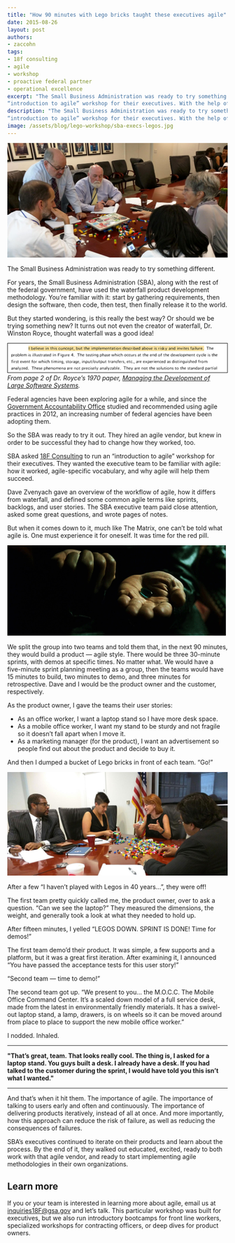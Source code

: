 ```yaml
---
title: "How 90 minutes with Lego bricks taught these executives agile"
date: 2015-08-26
layout: post
authors:
- zaccohn
tags:
- 18f consulting
- agile
- workshop
- proactive federal partner
- operational excellence
excerpt: "The Small Business Administration was ready to try something different. So they asked 18F Consulting to run an
“introduction to agile” workshop for their executives. With the help of a bucket of Legos, the executives were able to learn the basics of agile development practices in only an afternoon."
description: "The Small Business Administration was ready to try something different. So they asked 18F Consulting to run an
“introduction to agile” workshop for their executives. With the help of a bucket of Legos, the executives were able to learn the basics of agile development practices in only an afternoon."
image: /assets/blog/lego-workshop/sba-execs-legos.jpg
---
```


![Executives from the Small Business Administration learn agile development with Legos.](/assets/blog/lego-workshop/sba-execs-legos.jpg)

The Small Business Administration was ready to try something different.

For years, the Small Business Administration (SBA), along with the rest
of the federal government, have used the waterfall product development
methodology. You’re familiar with it: start by gathering requirements,
then design the software, then code, then test, then finally release it
to the world.

But they started wondering, is this really the best way? Or should we be
trying something new? It turns out not even the creator of waterfall,
Dr. Winston Royce, thought waterfall was a good idea!

![A highlighted quote that says "I believe in this concept, but the implementation described above is risky and invites failure."](/assets/blog/lego-workshop/waterfall-quote.jpg)
*From page 2 of Dr. Royce’s 1970 paper, [Managing the
Development of Large Software Systems](http://www.serena.com/docs/agile/papers/Managing-The-Development-of-Large-Software-Systems.pdf).*

Federal agencies have been exploring agile for a while, and since the
[Government Accountability
Office](http://www.gao.gov/products/GAO-12-681) studied and recommended
using agile practices in 2012, an increasing number of federal agencies
have been adopting them.

So the SBA was ready to try it out. They hired an agile vendor, but knew
in order to be successful they had to change how they worked, too.

SBA asked [18F Consulting](https://18f.gsa.gov/consulting/) to run an
“introduction to agile” workshop for their executives. They wanted the
executive team to be familiar with agile: how it worked, agile-specific
vocabulary, and why agile will help them succeed.

Dave Zvenyach gave an overview of the workflow of agile, how it differs
from waterfall, and defined some common agile terms like sprints,
backlogs, and user stories. The SBA executive team paid close attention,
asked some great questions, and wrote pages of notes.

But when it comes down to it, much like The Matrix, one can’t be told
what agile is. One must experience it for oneself. It was time for the
red pill.

![The red and blue pill from The Matrix](/assets/blog/lego-workshop/red-pill.gif)

We split the group into two teams and told them that, in the next 90
minutes, they would build a product — agile style. There would be three
30-minute sprints, with demos at specific times. No matter what. We
would have a five-minute sprint planning meeting as a group, then the
teams would have 15 minutes to build, two minutes to demo, and three
minutes for retrospective. Dave and I would be the product owner and the
customer, respectively.

As the product owner, I gave the teams their user stories:

-   As an office worker, I want a laptop stand so I have more desk space.
-   As a mobile office worker, I want my stand to be sturdy and not fragile so it doesn’t fall apart when I move it.
-   As a marketing manager (for the product), I want an advertisement so people find out about the product and decide to buy it.

And then I dumped a bucket of Lego bricks in front of each team. “Go!”

![SBA executives prepare to build with Legos.](/assets/blog/lego-workshop/sba-execs-legos-2.jpg)

After a few “I haven’t played with Legos in 40 years…”, they were off!

The first team pretty quickly called me, the product owner, over to ask
a question. “Can we see the laptop?” They measured the dimensions, the
weight, and generally took a look at what they needed to hold up.

After fifteen minutes, I yelled “LEGOS DOWN. SPRINT IS DONE! Time for
demos!”

The first team demo’d their product. It was simple, a few supports and a
platform, but it was a great first iteration. After examining it, I
announced “You have passed the acceptance tests for this user story!”

“Second team — time to demo!”

The second team got up. “We present to you… the M.O.C.C. The Mobile
Office Command Center. It’s a scaled down model of a full service desk,
made from the latest in environmentally friendly materials. It has a
swivel-out laptop stand, a lamp, drawers, is on wheels so it can be
moved around from place to place to support the new mobile office
worker.”

I nodded. Inhaled.

---

  **"That’s great, team. That looks really cool. The
  thing is, I asked for a laptop stand. You guys built a desk. I already
  have a desk. If you had talked to the customer during the sprint, I
  would have told you this isn’t what I wanted."**

---

And that’s when it hit them. The importance of agile. The importance of
talking to users early and often and continuously. The importance of
delivering products iteratively, instead of all at once. And more
importantly, how this approach can reduce the risk of failure, as well
as reducing the consequences of failures.

SBA’s executives continued to iterate on their products and learn about
the process. By the end of it, they walked out educated, excited, ready
to both work with that agile vendor, and ready to start implementing
agile methodologies in their own organizations.

## Learn more

If you or your team is interested in learning more about agile, email us
at inquiries18F@gsa.gov and let’s talk. This particular workshop was
built for executives, but we also run introductory bootcamps for front
line workers, specialized workshops for contracting officers, or deep
dives for product owners.
